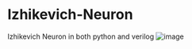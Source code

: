 # Izhikevich-Neuron
Izhikevich Neuron in both python and verilog
![image](https://github.com/user-attachments/assets/97123c37-7f47-469b-9c6d-fe6dcac318cb)
